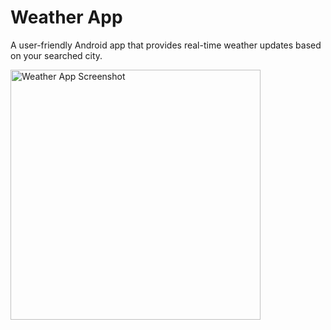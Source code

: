 # Weather App

A user-friendly Android app that provides real-time weather updates based on your searched city.

<img src="https://github.com/user-attachments/assets/5a7f18f8-bc03-4bfd-ae6a-c58fefcd218e" alt="Weather App Screenshot" width="400" />

